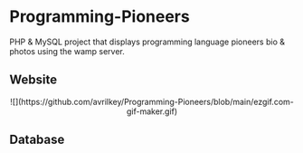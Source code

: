 # Programming-Pioneers
PHP &amp; MySQL project that displays programming language pioneers bio &amp; photos using the wamp server.

## Website
<p align="center">
 ![](https://github.com/avrilkey/Programming-Pioneers/blob/main/ezgif.com-gif-maker.gif)
</p>


## Database
